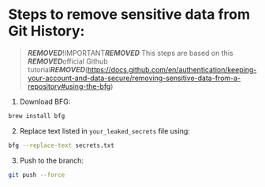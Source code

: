 # Steps to remove sensitive data from Git History:

> ***REMOVED***!IMPORTANT***REMOVED***
> This steps are based on this ***REMOVED***official Github tutorial***REMOVED***(https://docs.github.com/en/authentication/keeping-your-account-and-data-secure/removing-sensitive-data-from-a-repository#using-the-bfg)

1. Download BFG:

```bash
brew install bfg
```

2. Replace text listed in `your_leaked_secrets` file using:

```bash
bfg --replace-text secrets.txt
```

3. Push to the branch: 

```bash
git push --force
```

